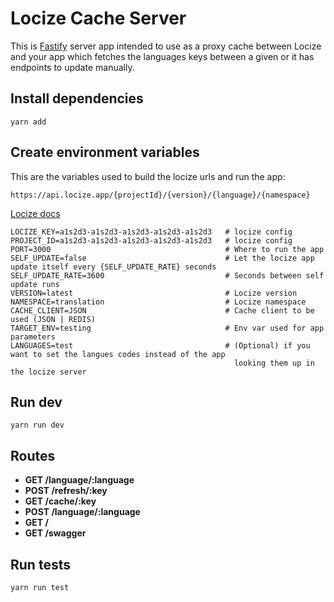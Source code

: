 # Locize Cache Server

This is [Fastify](https://www.fastify.io/) server app intended to use as a proxy cache between Locize and your app
which fetches the languages keys between a given or it has endpoints to update manually.

## Install dependencies

`yarn add`

## Create environment variables

This are the variables used to build the locize urls and run the app:

`https://api.locize.app/{projectId}/{version}/{language}/{namespace}`

[Locize docs](https://docs.locize.com/integration/api)

```
LOCIZE_KEY=a1s2d3-a1s2d3-a1s2d3-a1s2d3-a1s2d3   # locize config
PROJECT_ID=a1s2d3-a1s2d3-a1s2d3-a1s2d3-a1s2d3   # locize config
PORT=3000                                       # Where to run the app
SELF_UPDATE=false                               # Let the locize app update itself every {SELF_UPDATE_RATE} seconds
SELF_UPDATE_RATE=3600                           # Seconds between self update runs
VERSION=latest                                  # Locize version
NAMESPACE=translation                           # Locize namespace
CACHE_CLIENT=JSON                               # Cache client to be used (JSON | REDIS)
TARGET_ENV=testing                              # Env var used for app parameters
LANGUAGES=test                                  # (Optional) if you want to set the langues codes instead of the app
                                                  looking them up in the locize server
```

## Run dev

`yarn run dev`

## Routes

- **GET /language/:language**
- **POST /refresh/:key**
- **GET /cache/:key**
- **POST /language/:language**
- **GET /**
- **GET /swagger**

## Run tests

`yarn run test`
